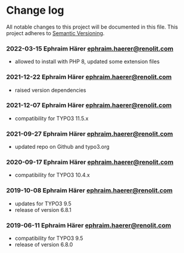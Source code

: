# Change log

All notable changes to this project will be documented in this file.
This project adheres to [Semantic Versioning](https://semver.org/).


### 2022-03-15  Ephraim Härer  <ephraim.haerer@renolit.com>
- allowed to install with PHP 8, updated some extension files


### 2021-12-22  Ephraim Härer  <ephraim.haerer@renolit.com>
- raised version dependencies


### 2021-12-07  Ephraim Härer  <ephraim.haerer@renolit.com>
- compatibility for TYPO3 11.5.x


### 2021-09-27  Ephraim Härer  <ephraim.haerer@renolit.com>
- updated repo on Github and typo3.org


### 2020-09-17  Ephraim Härer  <ephraim.haerer@renolit.com>
- compatibility for TYPO3 10.4.x


### 2019-10-08  Ephraim Härer  <ephraim.haerer@renolit.com>
- updates for TYPO3 9.5
- release of version 6.8.1


### 2019-06-11  Ephraim Härer  <ephraim.haerer@renolit.com>
- compatibility for TYPO3 9.5
- release of version 6.8.0

